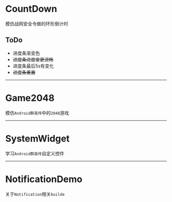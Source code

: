 # CountDown
模仿战网安全令做的环形倒计时
## ToDo
- 进度条渐变色
- ~~进度条进度变更流畅~~
- 进度条最后5s有变化
- ~~进度条重置~~

------

# Game2048
模仿`Android群英传`中的`2048`游戏

------

# SystemWidget
学习`Android群英传`自定义控件

----------

# NotificationDemo
关于`Notification`相关`builde`


